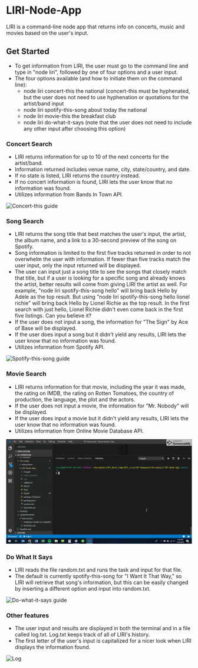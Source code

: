 # LIRI-Node-App
LIRI is a command-line node app that returns info on concerts, music and movies based on the user's input.

## Get Started
  * To get information from LIRI, the user must go to the command line and type in "node liri", followed by one of four options and a user input.
  * The four options available (and how to initiate them on the command line):
    * node liri concert-this the national (concert-this must be hyphenated, but the user does not need to use hyphenation or quotations for the artist/band input
    * node liri spotify-this-song about today the national
    * node liri movie-this the breakfast club
    * node liri do-what-it-says (note that the user does not need to include any other input after choosing this option)
### Concert Search
  * LIRI returns information for up to 10 of the next concerts for the artist/band.
  * Information returned includes venue name, city, state/country, and date.
  * If no state is listed, LIRI returns the country instead.
  * If no concert information is found, LIRI lets the user know that no information was found.
  * Utilizes information from Bands In Town API.
  
![Concert-this guide](https://github.com/edcourtney74/LIRI-Node-App/blob/master/images/concert-this.gif "Concert-this" )

### Song Search
  * LIRI returns the song title that best matches the user's input, the artist, the album name, and a link to a 30-second preview of the song on Spotify.
  * Song information is limited to the first five tracks returned in order to not overwhelm the user with information. If fewer than five tracks match the user input, only the input returned will be displayed.
  * The user can input just a song title to see the songs that closely match that title, but if a user is looking for a specific song and already knows the artist, better results will come from giving LIRI the artist as well. For example, "node liri spotify-this-song hello" will bring back Hello by Adele as the top result. But using "node liri spotify-this-song hello lionel richie" will bring back Hello by Lionel Richie as the top result. In the first search with just hello, Lionel Richie didn't even come back in the first five listings. Can you believe it? 
  * If the user does not input a song, the information for "The Sign" by Ace of Base will be displayed.
  * If the user does input a song but it didn't yield any results, LIRI lets the user know that no information was found.
  * Utilizes information from Spotify API.

![Spotify-this-song guide](https://github.com/edcourtney74/LIRI-Node-App/blob/master/images/spotify-this-song.gif "Spotify-this" )

### Movie Search
  * LIRI returns information for that movie, including the year it was made, the rating on IMDB, the rating on Rotten Tomatoes, the country of production, the language, the plot and the actors. 
  * If the user does not input a movie, the information for "Mr. Nobody" will be displayed.
  * If the user does input a movie but it didn't yield any results, LIRI lets the user know that no information was found.
  * Utilizes information from Online Movie Database API.

  ![Mmovie-this guide](https://github.com/edcourtney74/LIRI-Node-App/blob/master/images/movie-this.gif "Movie-this" )

### Do What It Says
  * LIRI reads the file random.txt and runs the task and input for that file. 
  * The default is currently spotify-this-song for "I Want It That Way," so LIRI will retrieve that song's information, but this can be easily changed by inserting a different option and input into random.txt.

  ![Do-what-it-says guide](https://github.com/edcourtney74/LIRI-Node-App/blob/master/images/do-what-it-says.gif "Do-what-it-says" )

### Other features
  * The user input and results are displayed in both the terminal and in a file called log.txt. Log.txt keeps track of all of LIRI's history.
  * The first letter of the user's input is capitalized for a nicer look when LIRI displays the information found.  

![Log](https://github.com/edcourtney74/LIRI-Node-App/blob/master/images/log.gif "Log" )
